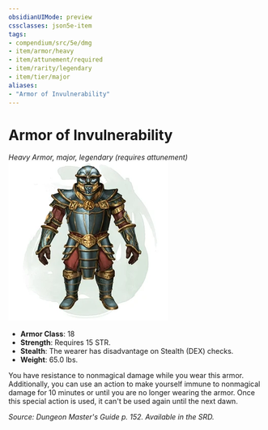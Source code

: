 ```yaml
---
obsidianUIMode: preview
cssclasses: json5e-item
tags:
- compendium/src/5e/dmg
- item/armor/heavy
- item/attunement/required
- item/rarity/legendary
- item/tier/major
aliases: 
- "Armor of Invulnerability"
---
```

# Armor of Invulnerability
*Heavy Armor, major, legendary (requires attunement)*  
![](https://raw.githubusercontent.com/5etools-mirror-2/5etools-img/main/items/DMG/Armor%20of%20Invulnerability.webp#right)  

- **Armor Class**: 18
- **Strength**: Requires 15 STR.
- **Stealth**: The wearer has disadvantage on Stealth (DEX) checks.
- **Weight**: 65.0 lbs.

You have resistance to nonmagical damage while you wear this armor. Additionally, you can use an action to make yourself immune to nonmagical damage for 10 minutes or until you are no longer wearing the armor. Once this special action is used, it can't be used again until the next dawn.

*Source: Dungeon Master's Guide p. 152. Available in the SRD.*